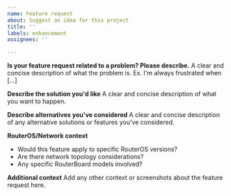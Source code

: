```yaml
---
name: Feature request
about: Suggest an idea for this project
title: ''
labels: enhancement
assignees: ''

---
```


**Is your feature request related to a problem? Please describe.**
A clear and concise description of what the problem is. Ex. I'm always frustrated when [...]

**Describe the solution you'd like**
A clear and concise description of what you want to happen.

**Describe alternatives you've considered**
A clear and concise description of any alternative solutions or features you've considered.

**RouterOS/Network context**
- Would this feature apply to specific RouterOS versions?
- Are there network topology considerations?
- Any specific RouterBoard models involved?

**Additional context**
Add any other context or screenshots about the feature request here.
